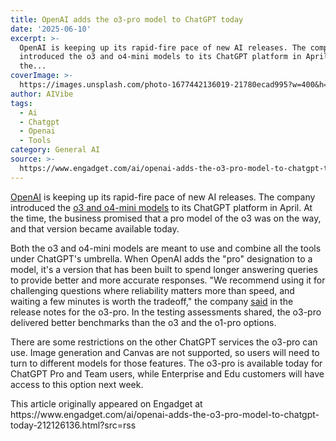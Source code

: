 ```yaml
---
title: OpenAI adds the o3-pro model to ChatGPT today
date: '2025-06-10'
excerpt: >-
  OpenAI is keeping up its rapid-fire pace of new AI releases. The company
  introduced the o3 and o4-mini models to its ChatGPT platform in April. At
  the...
coverImage: >-
  https://images.unsplash.com/photo-1677442136019-21780ecad995?w=400&h=200&fit=crop&auto=format
author: AIVibe
tags:
  - Ai
  - Chatgpt
  - Openai
  - Tools
category: General AI
source: >-
  https://www.engadget.com/ai/openai-adds-the-o3-pro-model-to-chatgpt-today-212126136.html?src=rss
---
```

<p><a href="https://www.yahoo.com/organizations/openai/" data-autolinker-wiki-id="OpenAI" data-original-link="">OpenAI</a> is keeping up its rapid-fire pace of new AI releases. The company introduced the <a data-i13n="elm:context_link;elmt:doNotAffiliate;cpos:1;pos:1" class="no-affiliate-link" href="https://www.engadget.com/ai/openais-new-o3-and-o4-mini-models-are-all-about-thinking-with-images-170043465.html"><ins>o3 and o4-mini models</ins></a> to its ChatGPT platform in April. At the time, the business promised that a pro model of the o3 was on the way, and that version became available today.</p>
<p>Both the o3 and o4-mini models are meant to use and combine all the tools under ChatGPT&#39;s umbrella. When OpenAI adds the &quot;pro&quot; designation to a model, it&#39;s a version that has been built to spend longer answering queries to provide better and more accurate responses. &quot;We recommend using it for challenging questions where reliability matters more than speed, and waiting a few minutes is worth the tradeoff,&quot; the company <a data-i13n="elm:context_link;elmt:doNotAffiliate;cpos:2;pos:1" class="no-affiliate-link" href="https://help.openai.com/en/articles/9624314-model-release-notes"><ins>said</ins></a> in the release notes for the o3-pro. In the testing assessments shared, the o3-pro delivered better benchmarks than the o3 and the o1-pro options.</p>
<span id="end-legacy-contents"></span><p>There are some restrictions on the other ChatGPT services the o3-pro can use. Image generation and Canvas are not supported, so users will need to turn to different models for those features. The o3-pro is available today for ChatGPT Pro and Team users, while Enterprise and Edu customers will have access to this option next week.</p>This article originally appeared on Engadget at https://www.engadget.com/ai/openai-adds-the-o3-pro-model-to-chatgpt-today-212126136.html?src=rss
